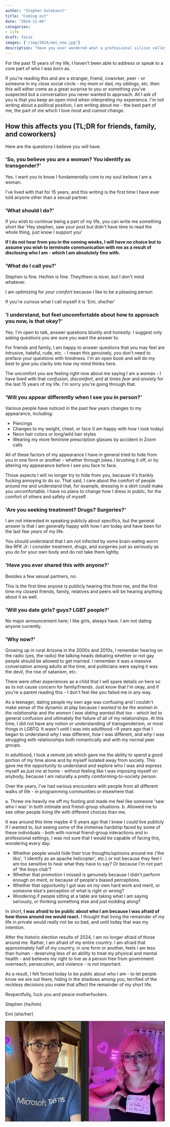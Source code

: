 ```yaml
---
author: "Stephen Gutekanst"
title: "Coming out"
date: "2024-11-06"
categories:
- life
draft: false
images: ["/img/2024/emi_new.jpg"]
description: "Have you ever wondered what a professional silicon valley software engineer hides for 15 years of their life? In this article you can find out."
---
```


For the past 15 years of my life, I haven't been able to address or speak to a core part of who I was born as.

If you're reading this and are a stranger, friend, coworker, peer - or someone in my close social circle - my mom or dad, my siblings, etc. then this will either come as a great surprise to you or something you've suspected but a conversation you never wanted to approach. All I ask of you is that you keep an open mind when interpreting my experience. I'm not writing about a political position, I am writing about _me_ - the best part of me, the part of me which I love most and _cannot change_.

## How this affects you (TL;DR for friends, family, and coworkers)

Here are the questions I believe you will have.

### 'So, you believe you are a woman? You identify as transgender?'

Yes. I want you to know I fundamentally core to my soul believe I am a woman.

I've lived with that for 15 years, and this writing is the first time I have ever told anyone other than a sexual partner.

### 'What should I do?'

If you wish to continue being a part of my life, you can write me something short like 'Hey stephen, saw your post but didn't have time to read the whole thing, just know I support you'

**If I do not hear from you in the coming weeks, I will have no choice but to assume you wish to terminate communication with me as a result of disclosing who I am - which I am absolutely fine with.**

### 'What do I call you?'

Stephen is fine. He/him is fine. They/them is nicer, but I don't mind whatever.

I am optimizing for _your comfort_ because I like to be a pleasing person

If you're curious what I call myself it is 'Emi, she/her'

### 'I understand, but feel uncomfortable about how to approach you now, is that okay?'

Yes. I'm open to talk, answer questions bluntly and honestly. I suggest only asking questions you are sure you want the answer to.

For friends and family, I am happy to answer questions that you may feel are intrusive, hateful, rude, etc. - I mean this genuinely, you don't need to preface your questions with timidness. I'm an open book and will do my best to give you clarity into how my mind thinks here.

The uncomfort you are feeling right now about me saying I am a woman - I have lived with that _confusion_, _discomfort_, and at times _fear_ and _anxiety_ for the last 15 years of my life. I'm sorry you're going through that.

### 'Will you appear differently when I see you in person?'

Various people have noticed in the past few years changes to my appearance, including:

* Piercings
* Changes to my weight, chest, or face (I am happy with how I look today)
* Neon hair colors or long/wild hair styles
* Wearing my more feminine prescription glasses by accident in Zoom calls

All of these factors of my appearance I have in general tried to hide from you in one form or another - whether through jokes / brushing it off, or by altering my appearance before I see you face to face.

Those aspects I will no longer try to hide from you, because it's frankly fucking annoying to do so. That said, I care about the comfort of people around me and understand that, for example, dressing in a skirt could make you uncomfortable. I have no plans to change how I dress in public, for the comfort of others and safety of myself.

### 'Are you seeking treatment? Drugs? Surgeries?'

I am not interested in speaking publicly about specifics, but the general answer is that I am generally happy with how I am today and have been for the last few years of my life.

You should understand that I am not infected by some brain-eating worm like RFK Jr: I consider treatment, drugs, and surgeries just as seriously as you do for your own body and do not take them lightly.

### 'Have you ever shared this with anyone?'

Besides a few sexual partners, no.

This is the first time anyone is publicly hearing this from me, and the first time my closest friends, family, relatives and peers will be hearing anything about it as well.

### 'Will you date girls? guys? LGBT people?'

No major announcement here; I like girls, always have. I am not dating anyone currently.

### 'Why now?'

Growing up in rural Arizona in the 2000s and 2010s, I remember hearing on the radio (yes, the radio) the talking heads debating whether or not gay people should be allowed to get married. I remember it was a massive conversation among adults at the time, and politicians were saying it was the devil, the rise of satanism, etc.

There were other experiences as a child that I will spare details on here so as to not cause concern for family/friends. Just know that I'm okay, and if you're a parent reading this - I don't feel like you failed me in any way.

As a teenager, dating people my own age was confusing and I couldn't make sense of the dynamic at play because _I wanted to be the woman in the relationship_ and _the women I was dating wanted that too_ - which led to general confusion and ultimately the failure of all of my relationships. At this time, I did not have any notion or understanding of transgenderism, or most things in LGBTQ. It wasn't until I was into adulthood ~9 years ago that I began to understand _why_ I was different, _how_ I was different, and _why_ I was struggling with relationships both romantically and with my normal peer groups.

In adulthood, I took a remote job which gave me the ability to spend a good portion of my time alone and by myself isolated away from society. This gave me the opportunity to understand and explore who I was and express myself as _just me_ at home - without feeling like I was imposing myself on anybody, because I am naturally a pretty comforming-to-society person.

Over the years, I've had various encounters with people from all different walks of life - in programming communities or elsewhere that:

a. Threw me heavily me off my footing and made me feel like someone 'saw who I was' in both intimate and friend-group situations.
b. Allowed me to see other people living life with different choices than me.

It was around this time maybe 4-5 years ago that I knew I _could_ live publicly if I wanted to, but seeing some of the immense hardship faced by some of these individuals - both with normal friend-group interactions and in professional settings, I was not sure that I would be capable of facing this, wondering every day:

* Whether people would hide their true thoughts/opinions around me ('the libs', 'I identify as an apache helicopter', etc.) or not because they feel I am too sensitive to hear what they have to say? Or because I'm not part of 'the boys club'?
* Whether that promotion I missed is genuinely because I didn't perform enough on merit, or because of people's biased perceptions.
* Whether that opportunity I got was on my own hard work and merit, or someone else's perception of what is right or wrong?
* Wondering if people sitting at a table are taking what I am saying seriously, or thinking something else and just nodding along?

In short, **I was afraid to be public about who I am because I was afraid of how those around me would react.** I thought that living the remainder of my life in private would really not be so bad, and until today that was my intention.

After the historic election results of 2024, I am no longer afraid of those around me. Rather, I am afraid of my entire country. I am afraid that approximately half of my country, in one form or another, feels I am less than human - deserving less of an ability to treat my physical and mental health - and believes my right to live as a person free from government overreach, persecution, and violence - is not important.

As a result, I felt forced today to be public about who I am - to let people know we are out there, hiding in the shadows among you, terrified of the reckless decisions you make that affect the remainder of my short life.

Respectfully, fuck you and peace motherfuckers.

Stephen (he/him)

Emi (she/her)

![emi and stephen](/img/2024/emi_new.jpg)